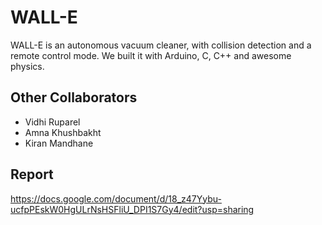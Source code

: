 # WALL-E

WALL-E is an autonomous vacuum cleaner, with collision detection and a remote control mode. We built it with Arduino, C, C++ and awesome physics.

## Other Collaborators
* Vidhi Ruparel 
* Amna Khushbakht 
* Kiran Mandhane

## Report
https://docs.google.com/document/d/18_z47Yybu-ucfpPEskW0HgULrNsHSFliU_DPI1S7Gy4/edit?usp=sharing
